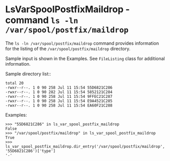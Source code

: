 LsVarSpoolPostfixMaildrop - command ``ls -ln /var/spool/postfix/maildrop``
==========================================================================

The ``ls -ln /var/spool/postfix/maildrop`` command provides information for the listing of the ``/var/spool/postfix/maildrop`` directory.

Sample input is shown in the Examples. See ``FileListing`` class for
additional information.

Sample directory list::

    total 20
    -rwxr--r--. 1 0 90 258 Jul 11 15:54 55D6821C286
    -rwxr--r--. 1 0 90 282 Jul 11 15:54 5852121C284
    -rwxr--r--. 1 0 90 258 Jul 11 15:54 9FFEC21C287
    -rwxr--r--. 1 0 90 258 Jul 11 15:54 E9A4521C285
    -rwxr--r--. 1 0 90 258 Jul 11 15:54 EA60F21C288

Examples:

    >>> "55D6821C286" in ls_var_spool_postfix_maildrop
    False
    >>> "/var/spool/postfix/maildrop" in ls_var_spool_postfix_maildrop
    True
    >>> ls_var_spool_postfix_maildrop.dir_entry('/var/spool/postfix/maildrop', '55D6821C286')['type']
    '-'